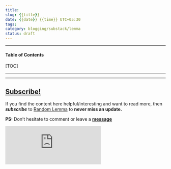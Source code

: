 ```yaml
---
title:
slug: {{title}}
date: {{date}} {{time}} UTC+05:30
tags: 
category: blogging/substack/lemma
status: draft
---
```


***

<h4>Table of Contents</h4>
[TOC]

***


---
## [Subscribe!]()
If you find the content here helpful/interesting and want to read more, then _**subscribe**_ to [Random Lemma](https://randomlemma8.substack.com/) to **never miss an update.**

**PS:** Don’t hesitate to comment or leave a **[message](https://twitter.com/jeanbourgain8)**
<div class="row">
	<iframe src="https://randomlemma8.substack.com/embed" max-width="480" height="120" frameborder="0" scrolling="no" class="centred"></iframe>
	<br>
</div>
